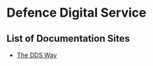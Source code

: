 # Defence Digital Service

## List of Documentation Sites
- [The DDS Way](https://defencedigital.github.io/dds-way/)
